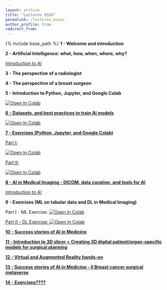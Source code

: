 ```yaml
---
layout: archive
title: "Lectures ESSO"
permalink: /lectures_esso/
author_profile: true
redirect_from: 
---
```


{% include base_path %}
**1 - Welcome and introduction**

**2 - Artificial Intelligence: what, how, when, where, why?**

<a href="https://drive.google.com/file/d/1CUVI383yKhBvHB6YDInENZddp3EDd3N6/view?usp=sharing">Introduction to AI</a>


**3 - The perspective of a radiologist**

**4 - The perspective of a breast surgeon**

**5 - Introduction to Python, Jupyter, and Google Colab**

<a href="https://drive.google.com/file/d/1SYkaCJxUGcywUKNJiQEbi25VFEVYntB1/view?usp=sharing" target="_blank">
              <img src="https://colab.research.google.com/assets/colab-badge.svg" alt="Open In Colab"/>


**6 - Datasets, and best practices to train AI models**

<a href="https://colab.research.google.com/drive/1coOoLUFvxEOug76vshbcooznYmXdHFLI?usp=sharing" target="_blank">
              <img src="https://colab.research.google.com/assets/colab-badge.svg" alt="Open In Colab"/>


**7 - Exercises (Python, Jupyter, and Google Colab)**

Part I:

<a href="https://drive.google.com/file/d/1dSRY7pkyFvwcovb4ZDYYZLo4x381FDjF/view?usp=sharing" target="_blank">
              <img src="https://colab.research.google.com/assets/colab-badge.svg" alt="Open In Colab"/>

Part II:

<a href="https://colab.research.google.com/drive/1Ya-Pto1Pj2oK_IetkaakD7sYiZEExmov?usp=sharing" target="_blank">
              <img src="https://colab.research.google.com/assets/colab-badge.svg" alt="Open In Colab"/>


**8 - AI in Medical Imaging - DICOM, data curation, and tools for AI**

<a href="https://docs.google.com/presentation/d/1IrPOZKHWckaqoJe0g3cIdYAMsRP-snxSWMHrv6CVw08/view?usp=sharing">Introduction to AI</a>

**9 - Exercises (ML on tabular data and DL in Medical Imaging)**

Part I - ML Exercise:
<a href="https://colab.research.google.com/drive/1-tZLPzl35QakKWC6sg3jtYzCZUKUH56N?usp=sharing" target="_blank">
              <img src="https://colab.research.google.com/assets/colab-badge.svg" alt="Open In Colab"/>

Part II - DL Exercise:
<a href="https://colab.research.google.com/drive/1Icb7aJ5sGpZ6XD8KzuhEIihWJHZpsVLK?usp=sharing" target="_blank">
              <img src="https://colab.research.google.com/assets/colab-badge.svg" alt="Open In Colab"/>

**10 - Success stories of AI in Medicine**

**11 - Introduction to 3D slicer + Creating 3D digital patient/organ-specific models for surgical planning**

**12 - Virtual and Augmented Reality hands-on**

**13 - Success stories of AI in Medicine - II Breast cancer surgical metaverse**

**14 - Exercises????**
